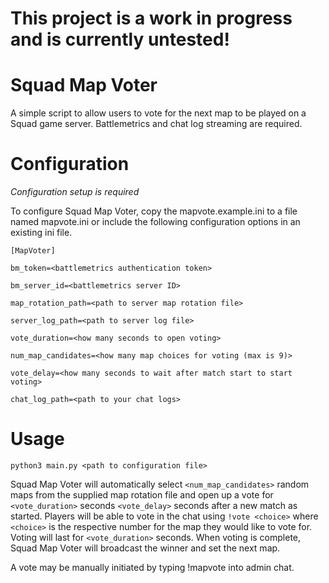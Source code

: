 
# This project is a work in progress and is currently untested!

# Squad Map Voter
A simple script to allow users to vote for the next map to be played on a Squad game server. Battlemetrics and chat log streaming are required.

# Configuration
*Configuration setup is required*

To configure Squad Map Voter, copy the mapvote.example.ini to a file named mapvote.ini or include the following configuration options in an existing ini file.

`[MapVoter]`

`bm_token=<battlemetrics authentication token>`

`bm_server_id=<battlemetrics server ID>`

`map_rotation_path=<path to server map rotation file>`

`server_log_path=<path to server log file>`

`vote_duration=<how many seconds to open voting>`

`num_map_candidates=<how many map choices for voting (max is 9)>`

`vote_delay=<how many seconds to wait after match start to start voting>`

`chat_log_path=<path to your chat logs>`


# Usage
`python3 main.py <path to configuration file>`

Squad Map Voter will automatically select `<num_map_candidates>` random maps from the supplied map rotation file and open up a vote for `<vote_duration>` seconds `<vote_delay>` seconds after a new match as started. Players will be able to vote in the chat using `!vote <choice>` where `<choice>` is the respective number for the map they would like to vote for. Voting will last for `<vote_duration>` seconds. When voting is complete, Squad Map Voter will broadcast the winner and set the next map.

A vote may be manually initiated by typing !mapvote into admin chat.
